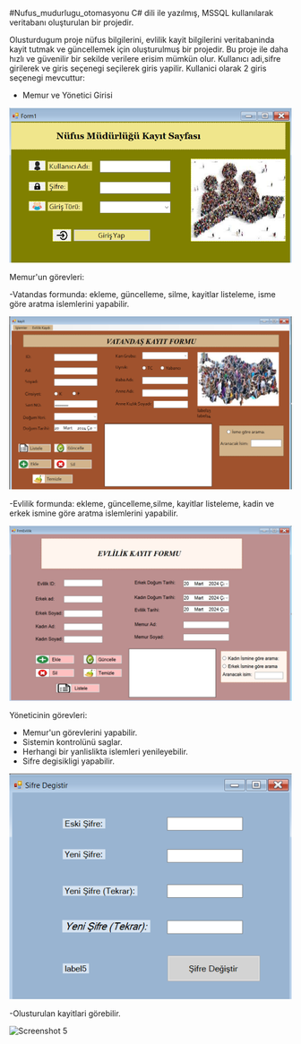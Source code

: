 #Nufus_mudurlugu_otomasyonu
C# dili ile yazılmış, MSSQL kullanılarak veritabanı oluşturulan bir projedir.  

Olusturdugum proje nüfus bilgilerini, evlilik kayit bilgilerini veritabaninda kayit tutmak ve güncellemek için oluşturulmuş bir projedir. Bu proje ile daha hızlı ve güvenilir bir sekilde verilere erisim mümkün olur.
Kullanıcı adi,sifre girilerek ve giris seçenegi seçilerek giris yapilir.
Kullanici olarak 2 giris seçenegi mevcuttur:
  - Memur ve Yönetici Girisi
    
![Screenshot 1](Screenshots/Screenshots/Login.PNG)

Memur'un görevleri:

-Vatandas formunda: ekleme, güncelleme, silme, kayitlar listeleme, isme göre aratma islemlerini yapabilir.

![Screenshot 2](Screenshots/Screenshots/vatandas.PNG)

-Evlilik formunda: ekleme, güncelleme,silme, kayitlar listeleme, kadin ve erkek ismine göre aratma islemlerini yapabilir.

![Screenshot 3](Screenshots/Screenshots/evlilik.PNG)

Yöneticinin görevleri:

- Memur'un görevlerini yapabilir.
- Sistemin kontrolünü saglar. 
- Herhangi bir yanlislikta islemleri yenileyebilir.
- Sifre degisikligi yapabilir.

![Screenshot 4](Screenshots/Screenshots/sifredegistir.PNG)

-Olusturulan kayitlari görebilir.

![Screenshot 5](Screenshots/Screenshots/kayıtlistesi.PNG)

